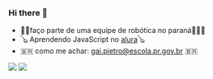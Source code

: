 ### Hi there 👋

- 🤖🤖faço parte de uma equipe de robótica no paraná🤖🤖🤖
- 🪕 Aprendendo JavaScript no [alura](https://www.alura.com.br/)🪕
- 🇧🇷 como me achar: gai.pietro@escola.pr.gov.br 🇧🇷


![](https://media1.tenor.com/m/2N5GDoyNGOoAAAAC/dancing-emoji.gif)
![](https://media.tenor.com/JA0NtDN00lsAAAAi/textbubble-nerd.gif)
